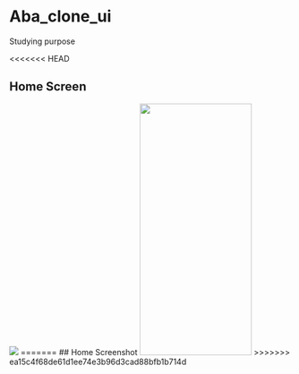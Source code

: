 # Aba_clone_ui

Studying purpose

<<<<<<< HEAD
## Home Screen

<img src="https://firebasestorage.googleapis.com/v0/b/deep-link-5671f.appspot.com/o/home-screen.png?alt=media&token=83e4c99b-b342-4054-aa14-59a6607ff17a" >
=======
## Home Screenshot

<img src="https://firebasestorage.googleapis.com/v0/b/deep-link-5671f.appspot.com/o/home-screen.png?alt=media&token=83e4c99b-b342-4054-aa14-59a6607ff17a"  width="200" height="450">
>>>>>>> ea15c4f68de61d1ee74e3b96d3cad88bfb1b714d


